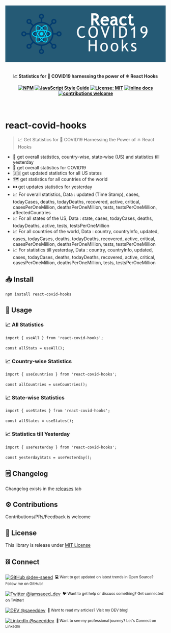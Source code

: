 <h4 align="center">
    <a href="https://github.com/dev-saeed/react-covid-hooks">
        <img src="https://github.com/dev-saeed/react-covid-hooks/blob/master/logo.png">
    </a>

<br/>
<br/>

📈 Statistics for 🦠 COVID19 harnessing the power of ⚛️ React Hooks

[![NPM](https://img.shields.io/npm/v/react-covid-hooks.svg)](https://www.npmjs.com/package/neumorphic-ui) [![JavaScript Style Guide](https://img.shields.io/badge/code_style-standard-brightgreen.svg)](https://standardjs.com) [![License: MIT](https://img.shields.io/badge/License-MIT-yellow.svg)](https://opensource.org/licenses/MIT) [![Inline docs](http://inch-ci.org/github/dev-saeed/react-covid-hooks.svg?branch=master)](http://inch-ci.org/github/dev-saeed/react-covid-hooks) [![contributions welcome](https://img.shields.io/badge/contributions-welcome-brightgreen.svg?style=flat)](https://github.com/dev-saeed/react-covid-hooks/issues)
</h4>
<br/>


# react-covid-hooks
> 📈 Get Statistics for 🦠  COVID19 Harnessing the Power of  ⚛️ React Hooks

- 🚀 get overall statistics, country-wise, state-wise (US) and statistics till yesterday
- 🦠 get overall statistics for COVID19
- 🇺🇸 get updated statistics for all US states
- 🗺️ get statistics for all countries of the world 
- ⏮️ get updates statistics for yesterday
- 📈 For overall statistics, Data : updated (Time Stamp), cases, todayCases, deaths, todayDeaths, recovered, active, critical, casesPerOneMillion, deathsPerOneMillion, tests, testsPerOneMillion, affectedCountries
- 📈 For all states of the US, Data : state, cases, todayCases, deaths, todayDeaths, active, tests, testsPerOneMillion
- 📈 For all countries of the world, Data : country, countryInfo, updated, cases, todayCases, deaths, todayDeaths, recovered, active, critical, casesPerOneMillion, deathsPerOneMillion, tests, testsPerOneMillion
- 📈 For statistics till yesterday, Data : country, countryInfo, updated, cases, todayCases, deaths, todayDeaths, recovered, active, critical, casesPerOneMillion, deathsPerOneMillion, tests, testsPerOneMillion



## 📥 Install

```
npm install react-covid-hooks
```


## 💅 Usage

### 📈 All Statistics

```
import { useAll } from 'react-covid-hooks';

const allStats = useAll();
```

### 📈 Country-wise Statistics

```
import { useCountries } from 'react-covid-hooks';

const allCountries = useCountries();
```

### 📈 State-wise Statistics 

```
import { useStates } from 'react-covid-hooks';

const allStates = useStates();
```

### 📈 Statistics till Yesterday

```
import { useYesterday } from 'react-covid-hooks';

const yesterdayStats = useYesterday();
```

## 🗒️ Changelog

Changelog exists in the [releases](https://github.com/dev-saeed/react-covid-hooks/releases) tab


## ⚙️ Contributions

Contributions/PRs/Feedback is welcome


## 📔 License

This library is release under [MIT License](https://github.com/dev-saeed/react-covid-hooks/blob/master/LICENSE)


## ⛓️ Connect

<div align="left">
    <p><a href="https://github.com/dev-saeed"><img alt="GitHub @dev-saeed" align="center" src="https://img.shields.io/badge/GITHUB-gray.svg?colorB=6cc644&colorA=6cc644&style=flat" /></a>&nbsp;<small><strong> 💻 </strong> Want to get updated on latest trends in Open Source? Follow me on GitHub!</small></p>
    <p><a href="https://twitter.com/iamsaeed_dev/"><img alt="Twitter @iamsaeed_dev" align="center" src="https://img.shields.io/badge/TWITTER-gray.svg?colorB=1da1f2&colorA=1da1f2&style=flat" /></a>&nbsp;<small><strong> 🐦 </strong> Want to get help or discuss something? Get connected on Twitter!</small></p>
    <p><a href="https://dev.to/saeeddev"><img alt="DEV @saeeddev" align="center" src="https://img.shields.io/badge/MY%20BLOG-gray.svg?colorB=4D2AFF&colorA=4D2AFF&style=flat" /></a>&nbsp;<small><strong> 📖 </strong> Want to read my articles? Visit my DEV blog!</small></p>
    <p><a href="https://www.linkedin.com/in/saeeddev/"><img alt="LinkedIn @saeeddev" align="center" src="https://img.shields.io/badge/LINKEDIN-gray.svg?colorB=0077b5&colorA=0077b5&style=flat" /></a>&nbsp;<small><strong> 🏢 </strong> Want to see my professional journey? Let's Connect on LinkedIn</small></p>
</div>

<br>